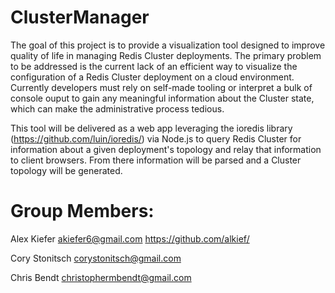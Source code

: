 # ClusterManager

The goal of this project is to provide a visualization tool designed to improve quality of life in managing Redis Cluster deployments. The primary problem to be addressed is the current lack of an efficient way to visualize the configuration of a Redis Cluster deployment on a cloud environment. Currently developers must rely on self-made tooling or interpret a bulk of console ouput to gain any meaningful information about the Cluster state, which can make the administrative process tedious.

This tool will be delivered as a web app leveraging the ioredis library (https://github.com/luin/ioredis/) via Node.js to query Redis Cluster for information about a given deployment's topology and relay that information to client browsers. From there information will be parsed and a Cluster topology will be generated.

# Group Members: 

Alex Kiefer 
  akiefer6@gmail.com
  https://github.com/alkief/
  
Cory Stonitsch
  corystonitsch@gmail.com
  
Chris Bendt
  christophermbendt@gmail.com
